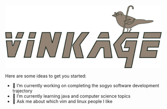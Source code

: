 ![](./c.svg)

Here are some ideas to get you started:

- 🔭 I’m currently working on completing the sogyo software development trajectory
- 🌱 I’m currently learning java and computer science topics
- 💬 Ask me about which vim and linux people I like
